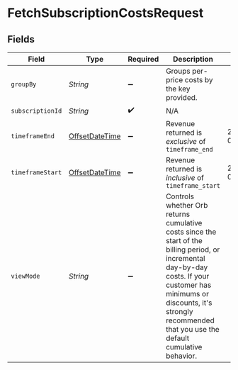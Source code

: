 # FetchSubscriptionCostsRequest


## Fields

| Field                                                                                                                                                                                                                                     | Type                                                                                                                                                                                                                                      | Required                                                                                                                                                                                                                                  | Description                                                                                                                                                                                                                               | Example                                                                                                                                                                                                                                   |
| ----------------------------------------------------------------------------------------------------------------------------------------------------------------------------------------------------------------------------------------- | ----------------------------------------------------------------------------------------------------------------------------------------------------------------------------------------------------------------------------------------- | ----------------------------------------------------------------------------------------------------------------------------------------------------------------------------------------------------------------------------------------- | ----------------------------------------------------------------------------------------------------------------------------------------------------------------------------------------------------------------------------------------- | ----------------------------------------------------------------------------------------------------------------------------------------------------------------------------------------------------------------------------------------- |
| `groupBy`                                                                                                                                                                                                                                 | *String*                                                                                                                                                                                                                                  | :heavy_minus_sign:                                                                                                                                                                                                                        | Groups per-price costs by the key provided.                                                                                                                                                                                               |                                                                                                                                                                                                                                           |
| `subscriptionId`                                                                                                                                                                                                                          | *String*                                                                                                                                                                                                                                  | :heavy_check_mark:                                                                                                                                                                                                                        | N/A                                                                                                                                                                                                                                       |                                                                                                                                                                                                                                           |
| `timeframeEnd`                                                                                                                                                                                                                            | [OffsetDateTime](https://docs.oracle.com/javase/8/docs/api/java/time/OffsetDateTime.html)                                                                                                                                                 | :heavy_minus_sign:                                                                                                                                                                                                                        | Revenue returned is _exclusive_ of `timeframe_end`                                                                                                                                                                                        | 2022-02-02T05:00:00Z                                                                                                                                                                                                                      |
| `timeframeStart`                                                                                                                                                                                                                          | [OffsetDateTime](https://docs.oracle.com/javase/8/docs/api/java/time/OffsetDateTime.html)                                                                                                                                                 | :heavy_minus_sign:                                                                                                                                                                                                                        | Revenue returned is _inclusive_ of `timeframe_start`                                                                                                                                                                                      | 2022-02-02T05:00:00Z                                                                                                                                                                                                                      |
| `viewMode`                                                                                                                                                                                                                                | *String*                                                                                                                                                                                                                                  | :heavy_minus_sign:                                                                                                                                                                                                                        | Controls whether Orb returns cumulative costs since the start of the billing period, or incremental day-by-day costs. If your customer has minimums or discounts, it's strongly recommended that you use the default cumulative behavior. |                                                                                                                                                                                                                                           |